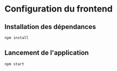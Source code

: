 # Configuration du frontend

## Installation des dépendances
```bash
npm install
```

## Lancement de l'application
```bash
npm start
```
